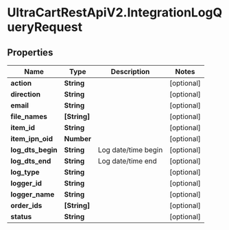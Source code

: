 # UltraCartRestApiV2.IntegrationLogQueryRequest

## Properties
Name | Type | Description | Notes
------------ | ------------- | ------------- | -------------
**action** | **String** |  | [optional] 
**direction** | **String** |  | [optional] 
**email** | **String** |  | [optional] 
**file_names** | **[String]** |  | [optional] 
**item_id** | **String** |  | [optional] 
**item_ipn_oid** | **Number** |  | [optional] 
**log_dts_begin** | **String** | Log date/time begin | [optional] 
**log_dts_end** | **String** | Log date/time end | [optional] 
**log_type** | **String** |  | [optional] 
**logger_id** | **String** |  | [optional] 
**logger_name** | **String** |  | [optional] 
**order_ids** | **[String]** |  | [optional] 
**status** | **String** |  | [optional] 


